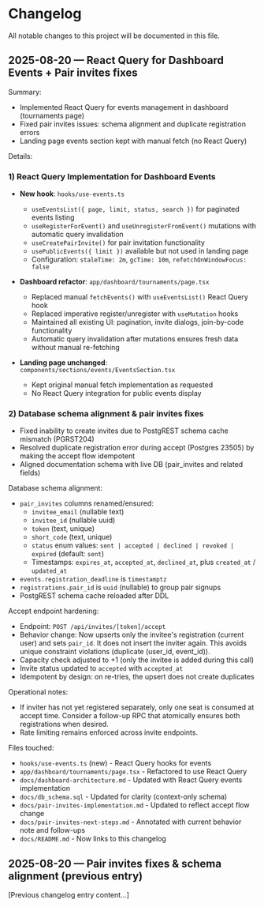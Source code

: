 # Changelog

All notable changes to this project will be documented in this file.

## 2025-08-20 — React Query for Dashboard Events + Pair invites fixes

Summary:

- Implemented React Query for events management in dashboard (tournaments page)
- Fixed pair invites issues: schema alignment and duplicate registration errors
- Landing page events section kept with manual fetch (no React Query)

Details:

### 1) React Query Implementation for Dashboard Events

- **New hook**: `hooks/use-events.ts`
  - `useEventsList({ page, limit, status, search })` for paginated events listing
  - `useRegisterForEvent()` and `useUnregisterFromEvent()` mutations with automatic query invalidation
  - `useCreatePairInvite()` for pair invitation functionality
  - `usePublicEvents({ limit })` available but not used in landing page
  - Configuration: `staleTime: 2m`, `gcTime: 10m`, `refetchOnWindowFocus: false`

- **Dashboard refactor**: `app/dashboard/tournaments/page.tsx`
  - Replaced manual `fetchEvents()` with `useEventsList()` React Query hook
  - Replaced imperative register/unregister with `useMutation` hooks
  - Maintained all existing UI: pagination, invite dialogs, join-by-code functionality
  - Automatic query invalidation after mutations ensures fresh data without manual re-fetching

- **Landing page unchanged**: `components/sections/events/EventsSection.tsx`
  - Kept original manual fetch implementation as requested
  - No React Query integration for public events display

### 2) Database schema alignment & pair invites fixes

- Fixed inability to create invites due to PostgREST schema cache mismatch (PGRST204)
- Resolved duplicate registration error during accept (Postgres 23505) by making the accept flow idempotent
- Aligned documentation schema with live DB (pair_invites and related fields)

Database schema alignment:

- `pair_invites` columns renamed/ensured:
  - `invitee_email` (nullable text)
  - `invitee_id` (nullable uuid)
  - `token` (text, unique)
  - `short_code` (text, unique)
  - `status` enum values: `sent | accepted | declined | revoked | expired` (default: `sent`)
  - Timestamps: `expires_at`, `accepted_at`, `declined_at`, plus `created_at` / `updated_at`
- `events.registration_deadline` is `timestamptz`
- `registrations.pair_id` is `uuid` (nullable) to group pair signups
- PostgREST schema cache reloaded after DDL

Accept endpoint hardening:

- Endpoint: `POST /api/invites/[token]/accept`
- Behavior change: Now upserts only the invitee's registration (current user) and sets `pair_id`. It does not insert the inviter again. This avoids unique constraint violations (duplicate (user_id, event_id)).
- Capacity check adjusted to +1 (only the invitee is added during this call)
- Invite status updated to `accepted` with `accepted_at`
- Idempotent by design: on re-tries, the upsert does not create duplicates

Operational notes:

- If inviter has not yet registered separately, only one seat is consumed at accept time. Consider a follow-up RPC that atomically ensures both registrations when desired.
- Rate limiting remains enforced across invite endpoints.

Files touched:

- `hooks/use-events.ts` (new) - React Query hooks for events
- `app/dashboard/tournaments/page.tsx` - Refactored to use React Query
- `docs/dashboard-architecture.md` - Updated with React Query events implementation
- `docs/db_schema.sql` - Updated for clarity (context-only schema)
- `docs/pair-invites-implementation.md` - Updated to reflect accept flow change
- `docs/pair-invites-next-steps.md` - Annotated with current behavior note and follow-ups
- `docs/README.md` - Now links to this changelog

## 2025-08-20 — Pair invites fixes & schema alignment (previous entry)

[Previous changelog entry content...]
